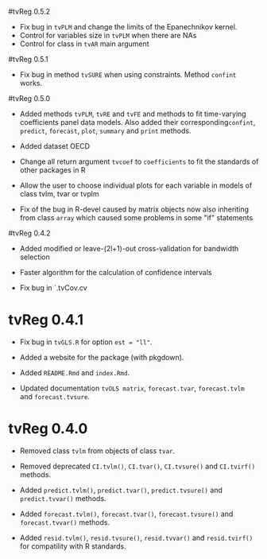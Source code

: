 #tvReg 0.5.2

* Fix bug in `tvPLM` and change the limits of the Epanechnikov kernel.
* Control for variables size in `tvPLM` when there are NAs
* Control for class in `tvAR` main argument

#tvReg 0.5.1

* Fix bug in method `tvSURE` when using constraints. Method `confint` works.

#tvReg 0.5.0

* Added methods `tvPLM`, `tvRE` and `tvFE` and methods to fit time-varying coefficients panel data models. Also added their corresponding`confint`, `predict`, `forecast`, `plot`, `summary` and `print` methods.

* Added dataset OECD

* Change all return argument `tvcoef` to `coefficients` to fit the standards of other packages in R

* Allow the user to choose individual plots for each variable in models of class tvlm, tvar or tvplm

* Fix of the bug in R-devel caused by matrix objects now also inheriting from class `array` which caused some problems in some "if" statements

#tvReg 0.4.2

* Added  modified or leave-(2l+1)-out cross-validation for bandwidth selection

* Faster algorithm for the calculation of confidence intervals

* Fix bug in `.tvCov.cv

# tvReg 0.4.1

* Fix bug in `tvGLS.R` for option `est = "ll"`.

* Added a website for the package (with pkgdown).

* Added `README.Rmd` and `index.Rmd`.

* Updated documentation `tvOLS matrix`, `forecast.tvar`, `forecast.tvlm` and
  `forecast.tvsure`.
  

# tvReg 0.4.0

* Removed class `tvlm` from objects of class `tvar`.

* Removed deprecated `CI.tvlm()`, `CI.tvar()`, `CI.tvsure()` and `CI.tvirf()` methods.

* Added `predict.tvlm()`, `predict.tvar()`, `predict.tvsure()` and `predict.tvvar()` methods.

* Added `forecast.tvlm()`, `forecast.tvar()`, `forecast.tvsure()` and `forecast.tvvar()` methods.

* Added `resid.tvlm()`, `resid.tvsure()`, `resid.tvvar()` and `resid.tvirf()` for compatility with R standards.



